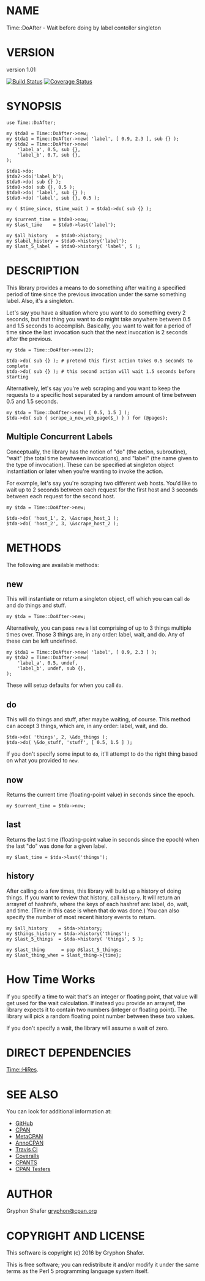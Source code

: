 # NAME

Time::DoAfter - Wait before doing by label contoller singleton

# VERSION

version 1.01

[![Build Status](https://travis-ci.org/gryphonshafer/Time-DoAfter.svg)](https://travis-ci.org/gryphonshafer/Time-DoAfter)
[![Coverage Status](https://coveralls.io/repos/gryphonshafer/Time-DoAfter/badge.png)](https://coveralls.io/r/gryphonshafer/Time-DoAfter)

# SYNOPSIS

    use Time::DoAfter;

    my $tda0 = Time::DoAfter->new;
    my $tda1 = Time::DoAfter->new( 'label', [ 0.9, 2.3 ], sub {} );
    my $tda2 = Time::DoAfter->new(
        'label_a', 0.5, sub {},
        'label_b', 0.7, sub {},
    );

    $tda1->do;
    $tda2->do('label_b');
    $tda0->do( sub {} );
    $tda0->do( sub {}, 0.5 );
    $tda0->do( 'label', sub {} );
    $tda0->do( 'label', sub {}, 0.5 );

    my ( $time_since, $time_wait ) = $tda1->do( sub {} );

    my $current_time = $tda0->now;
    my $last_time    = $tda0->last('label');

    my $all_history   = $tda0->history;
    my $label_history = $tda0->history('label');
    my $last_5_label  = $tda0->history( 'label', 5 );

# DESCRIPTION

This library provides a means to do something after waiting a specified period
of time since the previous invocation under the same something label. Also,
it's a singleton.

Let's say you have a situation where you want to do something every 2 seconds,
but that thing you want to do might take anywhere between 0.5 and 1.5 seconds
to accomplish. Basically, you want to wait for a period of time since the last
invocation such that the next invocation is 2 seconds after the previous.

    my $tda = Time::DoAfter->new(2);

    $tda->do( sub {} ); # pretend this first action takes 0.5 seconds to complete
    $tda->do( sub {} ); # this second action will wait 1.5 seconds before starting

Alternatively, let's say you're web scraping and you want to keep the requests
to a specific host separated by a random amount of time between 0.5 and 1.5
seconds.

    my $tda = Time::DoAfter->new( [ 0.5, 1.5 ] );
    $tda->do( sub { scrape_a_new_web_page($_) } ) for (@pages);

## Multiple Concurrent Labels

Conceptually, the library has the notion of "do" (the action, subroutine), "wait"
(the total time bewtween invocations), and "label" (the name given to the type
of invocation). These can be specified at singleton object instantiation or
later when you're wanting to invoke the action.

For example, let's say you're scraping two different web hosts. You'd like to
wait up to 2 seconds between each request for the first host and 3 seconds
between each request for the second host.

    my $tda = Time::DoAfter->new;

    $tda->do( 'host_1', 2, \&scrape_host_1 );
    $tda->do( 'host_2', 3, \&scrape_host_2 );

# METHODS

The following are available methods:

## new

This will instantiate or return a singleton object, off which you can call
`do` and do things and stuff.

    my $tda = Time::DoAfter->new;

Alternatively, you can pass `new` a list comprising of up to 3 things multiple
times over. Those 3 things are, in any order: label, wait, and do. Any of these
can be left undefined.

    my $tda1 = Time::DoAfter->new( 'label', [ 0.9, 2.3 ] );
    my $tda2 = Time::DoAfter->new(
        'label_a', 0.5, undef,
        'label_b', undef, sub {},
    );

These will setup defaults for when you call `do`.

## do

This will do things and stuff, after maybe waiting, of course. This method
can accept 3 things, which are, in any order: label, wait, and do.

    $tda->do( 'things', 2, \&do_things );
    $tda->do( \&do_stuff, 'stuff', [ 0.5, 1.5 ] );

If you don't specify some input to `do`, it'll attempt to do the right thing
based on what you provided to `new`.

## now

Returns the current time (floating-point value) in seconds since the epoch.

    my $current_time = $tda->now;

## last

Returns the last time (floating-point value in seconds since the epoch) when
the last "do" was done for a given label.

    my $last_time = $tda->last('things');

## history

After calling `do` a few times, this library will build up a history of doing
things. If you want to review that history, call `history`. It will return
an arrayref of hashrefs, where the keys of each hashref are:
label, do, wait, and time. (Time in this case is when that do was done.)
You can also specify the number of most recent history events to return.

    my $all_history    = $tda->history;
    my $things_history = $tda->history('things');
    my $last_5_things  = $tda->history( 'things', 5 );

    my $last_thing      = pop @$last_5_things;
    my $last_thing_when = $last_thing->{time};

# How Time Works

If you specify a time to wait that's an integer or floating point, that value
will get used for the wait calculation. If instead you provide an arrayref,
the library expects it to contain two numbers (integer or floating point).
The library will pick a random floating point number between these two values.

If you don't specify a wait, the library will assume a wait of zero.

# DIRECT DEPENDENCIES

[Time::HiRes](https://metacpan.org/pod/Time::HiRes).

# SEE ALSO

You can look for additional information at:

- [GitHub](https://github.com/gryphonshafer/Time-DoAfter)
- [CPAN](http://search.cpan.org/dist/Time-DoAfter)
- [MetaCPAN](https://metacpan.org/pod/Time::DoAfter)
- [AnnoCPAN](http://annocpan.org/dist/Time-DoAfter)
- [Travis CI](https://travis-ci.org/gryphonshafer/Time-DoAfter)
- [Coveralls](https://coveralls.io/r/gryphonshafer/Time-DoAfter)
- [CPANTS](http://cpants.cpanauthors.org/dist/Time-DoAfter)
- [CPAN Testers](http://www.cpantesters.org/distro/T/Time-DoAfter.html)

# AUTHOR

Gryphon Shafer <gryphon@cpan.org>

# COPYRIGHT AND LICENSE

This software is copyright (c) 2016 by Gryphon Shafer.

This is free software; you can redistribute it and/or modify it under
the same terms as the Perl 5 programming language system itself.
